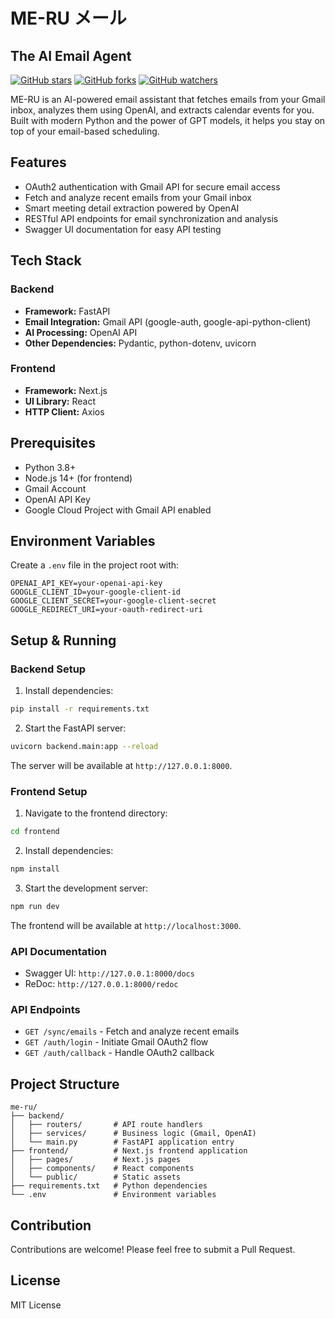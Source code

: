 # ME-RU メール
## The AI Email Agent

[![GitHub stars](https://img.shields.io/github/stars/moraxborax/me-ru?style=social)](https://github.com/moraxborax/me-ru)
[![GitHub forks](https://img.shields.io/github/forks/moraxborax/me-ru?style=social)](https://github.com/moraxborax/me-ru)
[![GitHub watchers](https://img.shields.io/github/watchers/moraxborax/me-ru?style=social)](https://github.com/moraxborax/me-ru)

ME-RU is an AI-powered email assistant that fetches emails from your Gmail inbox, analyzes them using OpenAI, and extracts calendar events for you. Built with modern Python and the power of GPT models, it helps you stay on top of your email-based scheduling.

## Features
- OAuth2 authentication with Gmail API for secure email access
- Fetch and analyze recent emails from your Gmail inbox
- Smart meeting detail extraction powered by OpenAI
- RESTful API endpoints for email synchronization and analysis
- Swagger UI documentation for easy API testing

## Tech Stack
### Backend
- **Framework:** FastAPI
- **Email Integration:** Gmail API (google-auth, google-api-python-client)
- **AI Processing:** OpenAI API
- **Other Dependencies:** Pydantic, python-dotenv, uvicorn

### Frontend
- **Framework:** Next.js
- **UI Library:** React
- **HTTP Client:** Axios

## Prerequisites
- Python 3.8+
- Node.js 14+ (for frontend)
- Gmail Account
- OpenAI API Key
- Google Cloud Project with Gmail API enabled

## Environment Variables
Create a `.env` file in the project root with:

```env
OPENAI_API_KEY=your-openai-api-key
GOOGLE_CLIENT_ID=your-google-client-id
GOOGLE_CLIENT_SECRET=your-google-client-secret
GOOGLE_REDIRECT_URI=your-oauth-redirect-uri
```

## Setup & Running

### Backend Setup
1. Install dependencies:
```zsh
pip install -r requirements.txt
```

2. Start the FastAPI server:
```zsh
uvicorn backend.main:app --reload
```

The server will be available at `http://127.0.0.1:8000`.

### Frontend Setup
1. Navigate to the frontend directory:
```zsh
cd frontend
```

2. Install dependencies:
```zsh
npm install
```

3. Start the development server:
```zsh
npm run dev
```

The frontend will be available at `http://localhost:3000`.

### API Documentation
- Swagger UI: `http://127.0.0.1:8000/docs`
- ReDoc: `http://127.0.0.1:8000/redoc`

### API Endpoints
- `GET /sync/emails` - Fetch and analyze recent emails
- `GET /auth/login` - Initiate Gmail OAuth2 flow
- `GET /auth/callback` - Handle OAuth2 callback

## Project Structure
```
me-ru/
├── backend/
│   ├── routers/       # API route handlers
│   ├── services/      # Business logic (Gmail, OpenAI)
│   └── main.py        # FastAPI application entry
├── frontend/          # Next.js frontend application
│   ├── pages/         # Next.js pages
│   ├── components/    # React components
│   └── public/        # Static assets
├── requirements.txt   # Python dependencies
└── .env               # Environment variables
```

## Contribution
Contributions are welcome! Please feel free to submit a Pull Request.

## License
MIT License 


